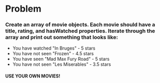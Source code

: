 # Problem
### Create an array of movie objects. Each movie should have a title, rating, and hasWatched properties. Iterate through the array and print out something that looks like:
- You have watched "In Bruges" - 5 stars
- You have not seen "Frozen" - 4.5 stars
- You have seen "Mad Max Fury Road" - 5 stars
- You have not seen "Les Miserables" - 3.5 stars

#### USE YOUR OWN MOVIES!
